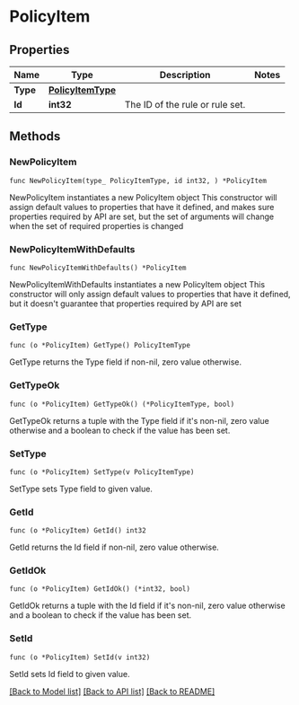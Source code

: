 # PolicyItem

## Properties

Name | Type | Description | Notes
------------ | ------------- | ------------- | -------------
**Type** | [**PolicyItemType**](PolicyItemType.md) |  | 
**Id** | **int32** | The ID of the rule or rule set. | 

## Methods

### NewPolicyItem

`func NewPolicyItem(type_ PolicyItemType, id int32, ) *PolicyItem`

NewPolicyItem instantiates a new PolicyItem object
This constructor will assign default values to properties that have it defined,
and makes sure properties required by API are set, but the set of arguments
will change when the set of required properties is changed

### NewPolicyItemWithDefaults

`func NewPolicyItemWithDefaults() *PolicyItem`

NewPolicyItemWithDefaults instantiates a new PolicyItem object
This constructor will only assign default values to properties that have it defined,
but it doesn't guarantee that properties required by API are set

### GetType

`func (o *PolicyItem) GetType() PolicyItemType`

GetType returns the Type field if non-nil, zero value otherwise.

### GetTypeOk

`func (o *PolicyItem) GetTypeOk() (*PolicyItemType, bool)`

GetTypeOk returns a tuple with the Type field if it's non-nil, zero value otherwise
and a boolean to check if the value has been set.

### SetType

`func (o *PolicyItem) SetType(v PolicyItemType)`

SetType sets Type field to given value.


### GetId

`func (o *PolicyItem) GetId() int32`

GetId returns the Id field if non-nil, zero value otherwise.

### GetIdOk

`func (o *PolicyItem) GetIdOk() (*int32, bool)`

GetIdOk returns a tuple with the Id field if it's non-nil, zero value otherwise
and a boolean to check if the value has been set.

### SetId

`func (o *PolicyItem) SetId(v int32)`

SetId sets Id field to given value.



[[Back to Model list]](../README.md#documentation-for-models) [[Back to API list]](../README.md#documentation-for-api-endpoints) [[Back to README]](../README.md)


